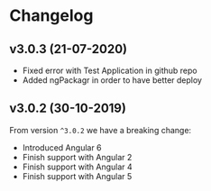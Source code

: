 # Changelog

## v3.0.3 (21-07-2020)

- Fixed error with Test Application in github repo
- Added ngPackagr in order to have better deploy

## v3.0.2 (30-10-2019)

From version `^3.0.2` we have a breaking change:

- Introduced Angular 6
- Finish support with Angular 2
- Finish support with Angular 4
- Finish support with Angular 5
